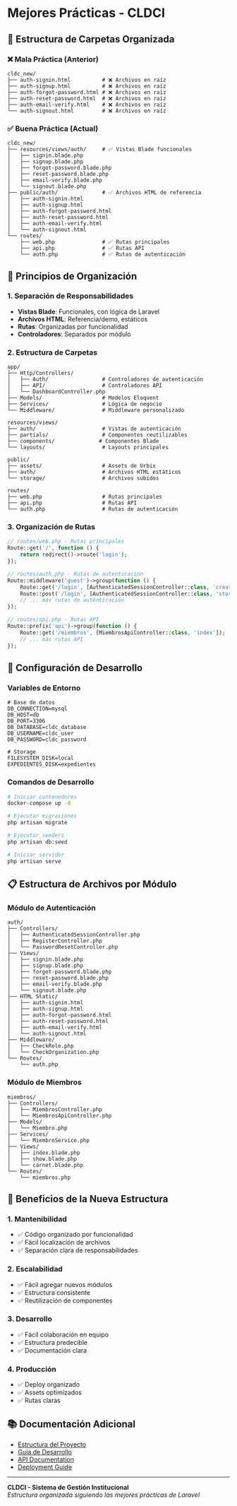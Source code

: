 # Mejores Prácticas - CLDCI

## 📁 **Estructura de Carpetas Organizada**

### **❌ Mala Práctica (Anterior)**
```
cldc_new/
├── auth-signin.html          # ❌ Archivos en raíz
├── auth-signup.html          # ❌ Archivos en raíz
├── auth-forgot-password.html # ❌ Archivos en raíz
├── auth-reset-password.html  # ❌ Archivos en raíz
├── auth-email-verify.html    # ❌ Archivos en raíz
└── auth-signout.html         # ❌ Archivos en raíz
```

### **✅ Buena Práctica (Actual)**
```
cldc_new/
├── resources/views/auth/     # ✅ Vistas Blade funcionales
│   ├── signin.blade.php
│   ├── signup.blade.php
│   ├── forgot-password.blade.php
│   ├── reset-password.blade.php
│   ├── email-verify.blade.php
│   └── signout.blade.php
├── public/auth/              # ✅ Archivos HTML de referencia
│   ├── auth-signin.html
│   ├── auth-signup.html
│   ├── auth-forgot-password.html
│   ├── auth-reset-password.html
│   ├── auth-email-verify.html
│   └── auth-signout.html
└── routes/
    ├── web.php               # ✅ Rutas principales
    ├── api.php               # ✅ Rutas API
    └── auth.php              # ✅ Rutas de autenticación
```

## 🎯 **Principios de Organización**

### **1. Separación de Responsabilidades**
- **Vistas Blade**: Funcionales, con lógica de Laravel
- **Archivos HTML**: Referencia/demo, estáticos
- **Rutas**: Organizadas por funcionalidad
- **Controladores**: Separados por módulo

### **2. Estructura de Carpetas**
```
app/
├── Http/Controllers/
│   ├── Auth/                 # Controladores de autenticación
│   ├── API/                  # Controladores API
│   └── DashboardController.php
├── Models/                   # Modelos Eloquent
├── Services/                 # Lógica de negocio
└── Middleware/               # Middleware personalizado

resources/views/
├── auth/                     # Vistas de autenticación
├── partials/                 # Componentes reutilizables
├── components/              # Componentes Blade
└── layouts/                  # Layouts principales

public/
├── assets/                   # Assets de Urbix
├── auth/                     # Archivos HTML estáticos
└── storage/                  # Archivos subidos

routes/
├── web.php                   # Rutas principales
├── api.php                   # Rutas API
└── auth.php                  # Rutas de autenticación
```

### **3. Organización de Rutas**
```php
// routes/web.php - Rutas principales
Route::get('/', function () {
    return redirect()->route('login');
});

// routes/auth.php - Rutas de autenticación
Route::middleware('guest')->group(function () {
    Route::get('/login', [AuthenticatedSessionController::class, 'create'])->name('login');
    Route::post('/login', [AuthenticatedSessionController::class, 'store']);
    // ... más rutas de autenticación
});

// routes/api.php - Rutas API
Route::prefix('api')->group(function () {
    Route::get('/miembros', [MiembrosApiController::class, 'index']);
    // ... más rutas API
});
```

## 🔧 **Configuración de Desarrollo**

### **Variables de Entorno**
```env
# Base de datos
DB_CONNECTION=mysql
DB_HOST=db
DB_PORT=3306
DB_DATABASE=cldc_database
DB_USERNAME=cldc_user
DB_PASSWORD=cldc_password

# Storage
FILESYSTEM_DISK=local
EXPEDIENTES_DISK=expedientes
```

### **Comandos de Desarrollo**
```bash
# Iniciar contenedores
docker-compose up -d

# Ejecutar migraciones
php artisan migrate

# Ejecutar seeders
php artisan db:seed

# Iniciar servidor
php artisan serve
```

## 📋 **Estructura de Archivos por Módulo**

### **Módulo de Autenticación**
```
auth/
├── Controllers/
│   ├── AuthenticatedSessionController.php
│   ├── RegisterController.php
│   └── PasswordResetController.php
├── Views/
│   ├── signin.blade.php
│   ├── signup.blade.php
│   ├── forgot-password.blade.php
│   ├── reset-password.blade.php
│   ├── email-verify.blade.php
│   └── signout.blade.php
├── HTML Static/
│   ├── auth-signin.html
│   ├── auth-signup.html
│   ├── auth-forgot-password.html
│   ├── auth-reset-password.html
│   ├── auth-email-verify.html
│   └── auth-signout.html
├── Middleware/
│   ├── CheckRole.php
│   └── CheckOrganization.php
└── Routes/
    └── auth.php
```

### **Módulo de Miembros**
```
miembros/
├── Controllers/
│   ├── MiembrosController.php
│   └── MiembrosApiController.php
├── Models/
│   └── Miembro.php
├── Services/
│   └── MiembroService.php
├── Views/
│   ├── index.blade.php
│   ├── show.blade.php
│   └── carnet.blade.php
└── Routes/
    └── miembros.php
```

## 🚀 **Beneficios de la Nueva Estructura**

### **1. Mantenibilidad**
- ✅ Código organizado por funcionalidad
- ✅ Fácil localización de archivos
- ✅ Separación clara de responsabilidades

### **2. Escalabilidad**
- ✅ Fácil agregar nuevos módulos
- ✅ Estructura consistente
- ✅ Reutilización de componentes

### **3. Desarrollo**
- ✅ Fácil colaboración en equipo
- ✅ Estructura predecible
- ✅ Documentación clara

### **4. Producción**
- ✅ Deploy organizado
- ✅ Assets optimizados
- ✅ Rutas claras

## 📚 **Documentación Adicional**

- [Estructura del Proyecto](docs/STRUCTURE.md)
- [Guía de Desarrollo](docs/DEVELOPMENT.md)
- [API Documentation](docs/API.md)
- [Deployment Guide](docs/DEPLOYMENT.md)

---

**CLDCI - Sistema de Gestión Institucional**  
*Estructura organizada siguiendo las mejores prácticas de Laravel*

